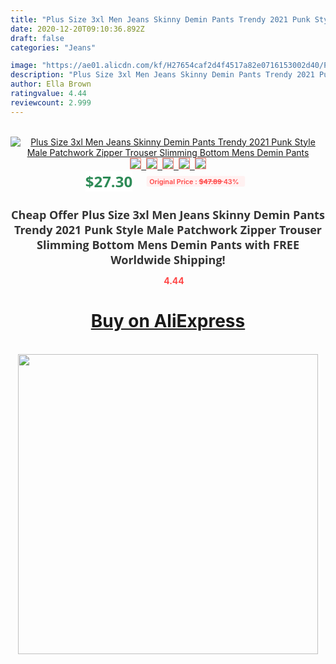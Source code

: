 ```yaml
---
title: "Plus Size 3xl Men Jeans Skinny Demin Pants Trendy 2021 Punk Style Male Patchwork Zipper Trouser Slimming Bottom Mens Demin Pants"
date: 2020-12-20T09:10:36.892Z
draft: false
categories: "Jeans"

image: "https://ae01.alicdn.com/kf/H27654caf2d4f4517a82e0716153002d40/Plus-Size-3xl-Men-Jeans-Skinny-Demin-Pants-Trendy-2021-Punk-Style-Male-Patchwork-Zipper-Trouser.jpg"
description: "Plus Size 3xl Men Jeans Skinny Demin Pants Trendy 2021 Punk Style Male Patchwork Zipper Trouser Slimming Bottom Mens Demin Pants"
author: Ella Brown
ratingvalue: 4.44
reviewcount: 2.999
---
```

<br>
<div style="text-align: center;">
<a href="https://s.click.aliexpress.com/e/_A0MYXb" target="_blank" rel="nofollow noopener noreferrer"><img alt="Plus Size 3xl Men Jeans Skinny Demin Pants Trendy 2021 Punk Style Male Patchwork Zipper Trouser Slimming Bottom Mens Demin Pants" class="magnifier-image" src="https://ae01.alicdn.com/kf/H27654caf2d4f4517a82e0716153002d40/Plus-Size-3xl-Men-Jeans-Skinny-Demin-Pants-Trendy-2021-Punk-Style-Male-Patchwork-Zipper-Trouser.jpg_640x640.jpg">
<br>
<img style="border:1px solid salmon" src="https://ae01.alicdn.com/kf/H27654caf2d4f4517a82e0716153002d40/Plus-Size-3xl-Men-Jeans-Skinny-Demin-Pants-Trendy-2021-Punk-Style-Male-Patchwork-Zipper-Trouser.jpg_120x120.jpg">&nbsp;&nbsp;<img style="border:1px solid salmon" src="https://ae01.alicdn.com/kf/He88f895c4ab94043af9ddcde797e03368/Plus-Size-3xl-Men-Jeans-Skinny-Demin-Pants-Trendy-2021-Punk-Style-Male-Patchwork-Zipper-Trouser.jpg_120x120.jpg">&nbsp;&nbsp;<img style="border:1px solid salmon" src="https://ae01.alicdn.com/kf/Hdba0d0daf4504945a19876f9b42491eaf/Plus-Size-3xl-Men-Jeans-Skinny-Demin-Pants-Trendy-2021-Punk-Style-Male-Patchwork-Zipper-Trouser.jpg_120x120.jpg">&nbsp;&nbsp;<img style="border:1px solid salmon" src="https://ae01.alicdn.com/kf/H00e300280813409098d2717fd66ea710d/Plus-Size-3xl-Men-Jeans-Skinny-Demin-Pants-Trendy-2021-Punk-Style-Male-Patchwork-Zipper-Trouser.jpg_120x120.jpg">&nbsp;&nbsp;<img style="border:1px solid salmon" src="https://ae01.alicdn.com/kf/H5d3832b5787644c68f46189aad8a072bF/Plus-Size-3xl-Men-Jeans-Skinny-Demin-Pants-Trendy-2021-Punk-Style-Male-Patchwork-Zipper-Trouser.jpg_120x120.jpg"></a></div><br0>
<div style="text-align: center;"><span style="background-color: white; border: 0px; box-sizing: border-box; color: seagreen; display: inline-block; font-family: &quot;open sans&quot; , &quot;arial&quot; , &quot;helvetica&quot; , sans-serif , &quot;heiti&quot;; font-size: 24px; font-stretch: inherit; font-weight: 700; line-height: inherit; margin: 0px 10px 0px 0px; padding: 0px; vertical-align: middle;">$27.30 </span>
<span style="background: rgb(255 , 241 , 241); border-radius: 3px; border: 0px; box-sizing: border-box; color: #ff4747; display: inline-block; font-family: inherit; font-size: 12px; font-stretch: inherit; font-style: inherit; font-variant: inherit; font-weight: 600; line-height: inherit; margin: 0px; padding: 2px 5px; transform: scale(0.9); vertical-align: middle;">Original Price : <b style="text-decoration: line-through;">$47.89 </b> 43%&nbsp;&nbsp;</span></div>
<h1 style="color: #333333; display: inline-block; font-family: &quot;open sans&quot; , &quot;arial&quot; , &quot;helvetica&quot; , sans-serif , &quot;heiti&quot;; font-size: 18px; font-stretch: inherit; font-weight: 700; text-align: center;">Cheap Offer Plus Size 3xl Men Jeans Skinny Demin Pants Trendy 2021 Punk Style Male Patchwork Zipper Trouser Slimming Bottom Mens Demin Pants with FREE Worldwide Shipping!</h1>
<div style="color: #ff4747; text-align: center;">
<img src="https://4.bp.blogspot.com/-M0ZcTcb-5uY/XleCXlxnR4I/AAAAAAAAAEc/OrjgMkXV1oMQFaCRZj5HQwOCBcu3w1FegCPcBGAYYCw/s1600/star.png" style="height: 15px;">&nbsp;<b>4.44</b></div>
<div class="button_cont" align="center"><a class="buynow_a" href="https://s.click.aliexpress.com/e/_A0MYXb" target="_blank" rel="nofollow noopener noreferrer"><H1>Buy on AliExpress</H1></a></div><br>
<div class="separator" style="clear: both; text-align: center;">
<img src="https://lh3.googleusercontent.com/-pTy5HemUv9M/XlePHvY0dAI/AAAAAAAAAE4/0nX5iRUoIWY8eMW9Dpxeirr157OZliDIgCLcBGAsYHQ/s1600/badge.gif" width="480">
</div>
